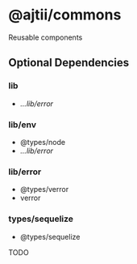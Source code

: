 # @ajtii/commons

Reusable components

## Optional Dependencies

### lib

- *...lib/error*

### lib/env

- @types/node
- *...lib/error*

### lib/error

- @types/verror
- verror

### types/sequelize

- @types/sequelize

TODO
